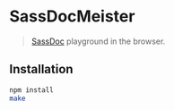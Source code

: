 SassDocMeister
==============

> [SassDoc] playground in the browser.

[SassDoc]: http://sassdoc.com/

Installation
------------

```sh
npm install
make
```
